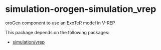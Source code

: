 # simulation-orogen-simulation_vrep
oroGen component to use an ExoTeR model in V-REP

This package depends on the following packages:

* [simulation/vrep](https://github.com/hdpr-rover/simulation-vrep)
